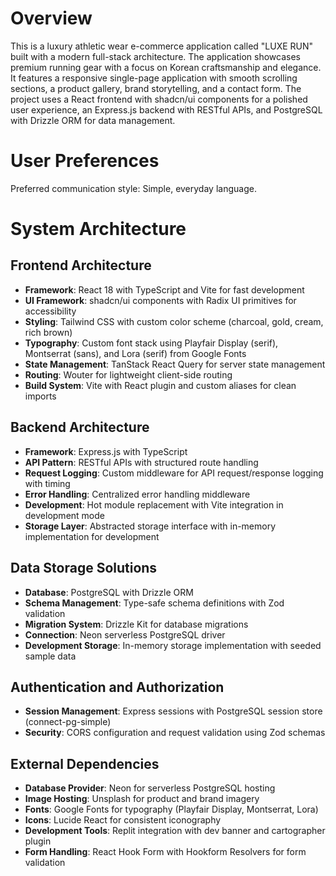 # Overview

This is a luxury athletic wear e-commerce application called "LUXE RUN" built with a modern full-stack architecture. The application showcases premium running gear with a focus on Korean craftsmanship and elegance. It features a responsive single-page application with smooth scrolling sections, a product gallery, brand storytelling, and a contact form. The project uses a React frontend with shadcn/ui components for a polished user experience, an Express.js backend with RESTful APIs, and PostgreSQL with Drizzle ORM for data management.

# User Preferences

Preferred communication style: Simple, everyday language.

# System Architecture

## Frontend Architecture
- **Framework**: React 18 with TypeScript and Vite for fast development
- **UI Framework**: shadcn/ui components with Radix UI primitives for accessibility
- **Styling**: Tailwind CSS with custom color scheme (charcoal, gold, cream, rich brown)
- **Typography**: Custom font stack using Playfair Display (serif), Montserrat (sans), and Lora (serif) from Google Fonts
- **State Management**: TanStack React Query for server state management
- **Routing**: Wouter for lightweight client-side routing
- **Build System**: Vite with React plugin and custom aliases for clean imports

## Backend Architecture
- **Framework**: Express.js with TypeScript
- **API Pattern**: RESTful APIs with structured route handling
- **Request Logging**: Custom middleware for API request/response logging with timing
- **Error Handling**: Centralized error handling middleware
- **Development**: Hot module replacement with Vite integration in development mode
- **Storage Layer**: Abstracted storage interface with in-memory implementation for development

## Data Storage Solutions
- **Database**: PostgreSQL with Drizzle ORM
- **Schema Management**: Type-safe schema definitions with Zod validation
- **Migration System**: Drizzle Kit for database migrations
- **Connection**: Neon serverless PostgreSQL driver
- **Development Storage**: In-memory storage implementation with seeded sample data

## Authentication and Authorization
- **Session Management**: Express sessions with PostgreSQL session store (connect-pg-simple)
- **Security**: CORS configuration and request validation using Zod schemas

## External Dependencies
- **Database Provider**: Neon for serverless PostgreSQL hosting
- **Image Hosting**: Unsplash for product and brand imagery
- **Fonts**: Google Fonts for typography (Playfair Display, Montserrat, Lora)
- **Icons**: Lucide React for consistent iconography
- **Development Tools**: Replit integration with dev banner and cartographer plugin
- **Form Handling**: React Hook Form with Hookform Resolvers for form validation